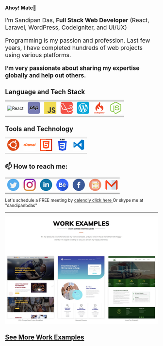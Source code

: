### Ahoy! Mate👋

<p style="font-size:1.2rem">I’m Sandipan Das, 
<strong> Full Stack Web Developer</strong> (React, Laravel, WordPress, CodeIgniter, and UI/UX) </p>
<p style="font-size:1.2rem">Programming is my passion and profession. Last few years, I have completed hundreds of web projects using various platforms. </p>
<p style="font-size:1.2rem"> <strong>I’m very passionate about sharing my expertise globally and help out others.</strong>  </p>
<h2><strong>Language and Tech Stack</strong></h2>
<table>
    <td> <img src="[img/react-svgrepo-com.svg](https://sandipandas.dev/images/icons/banner-icons/react-svgrepo-com.svg)" width="40px" alt="React"> </td>
    <td> <img src="img/php-svgrepo-com.svg" width="40px" alt="PHP"> </td>
    <td> <img src="img/js-svgrepo-com.svg" width="40px" alt="JavaScript"> </td>
    <td> <img src="img/laravel-logo-svgrepo-com.svg" width="40px" alt="Laravel"> </td>
    <td> <img src="img/wordpress-svgrepo-com.svg" width="40px" alt="WordPress"> </td>
    <td> <img src="img/codeigniter-logo-svgrepo-com.svg" width="40px" alt="CodeIgniter"> </td>
    <td> <img src="img/nodejs-icon-logo-svgrepo-com.svg" width="40px"  alt="NodeJs"> </td>
</table>
<h2><strong>Tools and Technology</strong></h2>
<table>
    <td> <img src="img/ubuntu-svgrepo-com.svg" width="40px" alt="ubuntu"> </td>
    <td> <img src="img/cpanel-svgrepo-com.svg" width="40px" alt="cpanel"> </td>
    <td> <img src="img/html-svgrepo-com.svg" width="40px" alt="HTML5"> </td>
    <td> <img src="img/css-3-svgrepo-com.svg" width="40px" alt="CSS3"> </td>
    <td> <img src="img/vscode3-svgrepo-com.svg" width="40px" alt="VsCode"> </td>
</table>
<h2><strong>📫 How to reach me:</strong></h2>
<table>
    <td><a target="_blank" href="https://twitter.com/sandipandas_net"> <img width="40px" src="img/twitter-svgrepo-com.svg" alt="twitter"></a></td>
    <td><a target="_blank" href="https://www.instagram.com/sandipandas.dev/">
        <img width="40px" src="img/instagram-svgrepo-com.svg" alt="Instagram">
    </a></td>
    <td><a target="_blank" href="https://www.linkedin.com/in/sandipandasdev/">
        <img src="img/linkedin-svgrepo-com.svg" width="40px" alt="Linkedin">
    </a></td>
    <td><a target="_blank" href="https://www.behance.net/sandipand">
        <img src="img/behance-svgrepo-com.svg" width="40px" alt="Behance">
    </a></td>
    <td><a target="_blank" href="https://www.facebook.com/sandipandas.net">
        <img src="img/facebook-svgrepo-com.svg" width="40px" alt="Facebook">
    </a></td>
    <td><a target="_blank" href="https://calendly.com/sandipandas/15min">
        <img src="img/calendar-svgrepo-com.svg" width="40px" alt="Calendly">
    </a></td>
    <td><a target="_blank" href="mailto:hello@sandipandas.net">
        <img src="img/gmail-svgrepo-com.svg" width="40px" alt="Email">
    </a></td>
</table>
Let's schedule a FREE meeting by  <a href="https://calendly.com/sandipandas/15min">calendly click here </a> Or skype me at "sandipanbdas"
<hr />
<img src="img/work-example.jpg" alt="Work Examples">
<h2><strong> <a href="https://sandipandas.net">See More Work Examples</a> </strong></h2>

<!--
**sandidas/sandidas** is a ✨ _special_ ✨ repository because its `README.md` (this file) appears on your GitHub profile.

Here are some ideas to get you started:

- 🔭 I’m currently working on ...
- 🌱 I’m currently learning ...
- 👯 I’m looking to collaborate on ...
- 🤔 I’m looking for help with ...
- 💬 Ask me about ...
- 📫 How to reach me: ...
- 😄 Pronouns: ...
- ⚡ Fun fact: ...
-->
